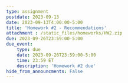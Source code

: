 ```yaml
---
type: assignment
postdate: 2023-09-13
date: 2023-09-13T4:00:00-5:00
title: 'Homework #2 - Recommendations'
attachment : /static_files/homeworks/HW2.zip
due: 2023-09-26T23:59:00-5:00
due_event:
    type: due
    date: 2023-09-26T23:59:00-5:00
    time: 23:59 ET
    description: 'Homework #2 due'
hide_from_announcments: False
---
```

